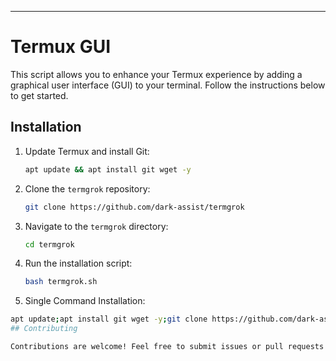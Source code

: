 ---

# Termux GUI

This script allows you to enhance your Termux experience by adding a graphical user interface (GUI) to your terminal. Follow the instructions below to get started.

## Installation

1. Update Termux and install Git:
    ```bash
    apt update && apt install git wget -y
    ```

2. Clone the `termgrok` repository:
    ```bash
    git clone https://github.com/dark-assist/termgrok
    ```

3. Navigate to the `termgrok` directory:
    ```bash
    cd termgrok
    ```

4. Run the installation script:
    ```bash
    bash termgrok.sh
    ```
5. Single Command Installation:
```bash
apt update;apt install git wget -y;git clone https://github.com/dark-assist/termgrok && bash termgrok/termgrok.sh
## Contributing

Contributions are welcome! Feel free to submit issues or pull requests to improve this project.
